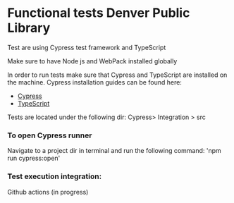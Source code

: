 # Functional tests Denver Public Library

Test are using Cypress test framework and TypeScript

Make sure to have Node js and WebPack installed globally

In order to run tests make sure that Cypress and TypeScript are installed on the machine.
Cypress installation guides can be found here:
* [Cypress](https://docs.cypress.io/guides/getting-started/installing-cypress)
* [TypeScript](https://docs.cypress.io/guides/tooling/typescript-support#Install-TypeScript)

Tests are located under the following dir: Cypress> Integration > src 

### To open Cypress runner
Navigate to a project dir in terminal and run the following command: 'npm run cypress:open'

### Test execution integration: 
Github actions (in progress)
